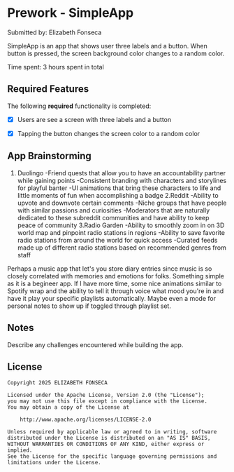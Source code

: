 # Prework - SimpleApp

Submitted by: Elizabeth Fonseca

SimpleApp is an app that shows user three labels and a button. When button is pressed, the screen background color changes to a random color.

Time spent: 3 hours spent in total

## Required Features

The following **required** functionality is completed:

- [x] Users are see a screen with three labels and a button
- [x] Tapping the button changes the screen color to a random color
 

## App Brainstorming 
1. Duolingo
    -Friend quests that allow you to have an accountability partner while gaining points
    -Consistent branding with characters and storylines for playful banter
    -UI animations that bring these characters to life and little moments of fun when accomplishing a badge
2.Reddit
    -Ability to upvote and downvote certain comments
    -Niche groups that have people with similar passions and curiosities
    -Moderators that are naturally dedicated to these subreddit communities and have ability to keep peace of community
3.Radio Garden
    -Ability to smoothly zoom in on 3D world map and pinpoint radio stations in regions
    -Ability to save favorite radio stations from around the world for quick access
    -Curated feeds made up of different radio stations based on recommended genres from staff
    
Perhaps a music app that let's you store diary entries since music is so closely correlated with memories and emotions for folks. Something simple as it is a begineer app. If I have more time, some nice animations similar to Spotify wrap and the ability to tell it through voice what mood you're in and have it play your specific playlists automatically. Maybe even a mode for personal notes to show up if toggled through playlist set. 


## Notes

Describe any challenges encountered while building the app.

## License

    Copyright 2025 ELIZABETH FONSECA

    Licensed under the Apache License, Version 2.0 (the "License");
    you may not use this file except in compliance with the License.
    You may obtain a copy of the License at

        http://www.apache.org/licenses/LICENSE-2.0

    Unless required by applicable law or agreed to in writing, software
    distributed under the License is distributed on an "AS IS" BASIS,
    WITHOUT WARRANTIES OR CONDITIONS OF ANY KIND, either express or implied.
    See the License for the specific language governing permissions and
    limitations under the License.
